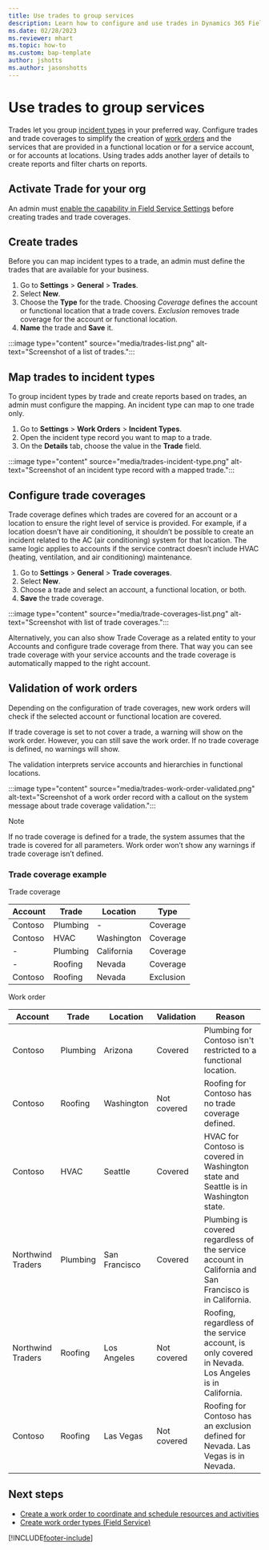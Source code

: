```yaml
---
title: Use trades to group services
description: Learn how to configure and use trades in Dynamics 365 Field Service.
ms.date: 02/28/2023
ms.reviewer: mhart
ms.topic: how-to
ms.custom: bap-template
author: jshotts
ms.author: jasonshotts
---
```


# Use trades to group services

Trades let you group [incident types](configure-incident-types.md) in your preferred way. Configure trades and trade coverages to simplify the creation of [work orders](create-work-order.md) and the services that are provided in a functional location or for a service account, or for accounts at locations. Using trades adds another layer of details to create reports and filter charts on reports.

## Activate Trade for your org

An admin must [enable the capability in Field Service Settings](configure-default-settings.md#work-order--booking-settings) before creating trades and trade coverages.

## Create trades

Before you can map incident types to a trade, an admin must define the trades that are available for your business.

1. Go to **Settings** > **General** > **Trades**.
1. Select **New**.
1. Choose the **Type** for the trade. Choosing *Coverage* defines the account or functional location that a trade covers. *Exclusion* removes trade coverage for the account or functional location.
1. **Name** the trade and **Save** it.

:::image type="content" source="media/trades-list.png" alt-text="Screenshot of a list of trades.":::

## Map trades to incident types

To group incident types by trade and create reports based on trades, an admin must configure the mapping. An incident type can map to one trade only.

1. Go to **Settings** > **Work Orders** > **Incident Types**.
1. Open the incident type record you want to map to a trade.
1. On the **Details** tab, choose the value in the **Trade** field.

:::image type="content" source="media/trades-incident-type.png" alt-text="Screenshot of an incident type record with a mapped trade.":::

## Configure trade coverages

Trade coverage defines which trades are covered for an account or a location to ensure the right level of service is provided. For example, if a location doesn’t have air conditioning, it shouldn’t be possible to create an incident related to the AC (air conditioning) system for that location. The same logic applies to accounts if the service contract doesn’t include HVAC (heating, ventilation, and air conditioning) maintenance.

1. Go to **Settings** > **General** > **Trade coverages**.
1. Select **New**.
1. Choose a trade and select an account, a functional location, or both.
1. **Save** the trade coverage.

:::image type="content" source="media/trade-coverages-list.png" alt-text="Screenshot with list of trade coverages.":::

Alternatively, you can also show Trade Coverage as a related entity to your Accounts and configure trade coverage from there. That way you can see trade coverage with your service accounts and the trade coverage is automatically mapped to the right account.

## Validation of work orders

Depending on the configuration of trade coverages, new work orders will check if the selected account or functional location are covered.

If trade coverage is set to not cover a trade, a warning will show on the work order. However, you can still save the work order. If no trade coverage is defined, no warnings will show.

The validation interprets service accounts and hierarchies in functional locations.

:::image type="content" source="media/trades-work-order-validated.png" alt-text="Screenshot of a work order record with a callout on the system message about trade coverage validation.":::

> [!NOTE]
> If no trade coverage is defined for a trade, the system assumes that the trade is covered for all parameters. Work order won’t show any warnings if trade coverage isn’t defined.

### Trade coverage example

Trade coverage

|Account  |Trade |Location  |Type|
|---------|---------|---------|---|
|Contoso    | Plumbing        |   -      | Coverage |
|Contoso     | HVAC        |  Washington       | Coverage |
| -    |  Plumbing         | California      | Coverage |
| -    |   Roofing       |  Nevada      | Coverage |
|Contoso    | Roofing       |   Nevada      | Exclusion |

Work order

|     Account              |     Trade       |     Location         |     Validation     |     Reason                                                                                                       |
|--------------------------|-----------------|----------------------|--------------------|------------------------------------------------------------------------------------------------------------------|
|     Contoso              |     Plumbing    |     Arizona          |     Covered        |     Plumbing for Contoso isn't restricted to a functional location.                                             |
|     Contoso              |     Roofing     |     Washington       |     Not covered    |     Roofing for Contoso has no trade coverage defined.                                                           |
|     Contoso              |     HVAC        |     Seattle          |     Covered        |     HVAC for Contoso is covered in Washington state and Seattle is in Washington state.                        |
|     Northwind Traders    |     Plumbing    |     San Francisco    |     Covered        |     Plumbing is covered regardless of the service account in California and San Francisco is in California.    |
|     Northwind Traders    |     Roofing     |     Los Angeles      |     Not covered    |     Roofing, regardless of the service account, is only covered in Nevada. Los Angeles is in California.       |
|     Contoso    |     Roofing     |     Las Vegas     |     Not covered    |     Roofing for Contoso has an exclusion defined for Nevada. Las Vegas is in Nevada.       |

## Next steps

- [Create a work order to coordinate and schedule resources and activities](create-work-order.md)
- [Create work order types (Field Service)](create-work-order-types.md)

[!INCLUDE[footer-include](../includes/footer-banner.md)]
